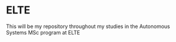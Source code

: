 # ELTE
This will be my repository throughout my studies in the Autonomous Systems MSc program at ELTE
